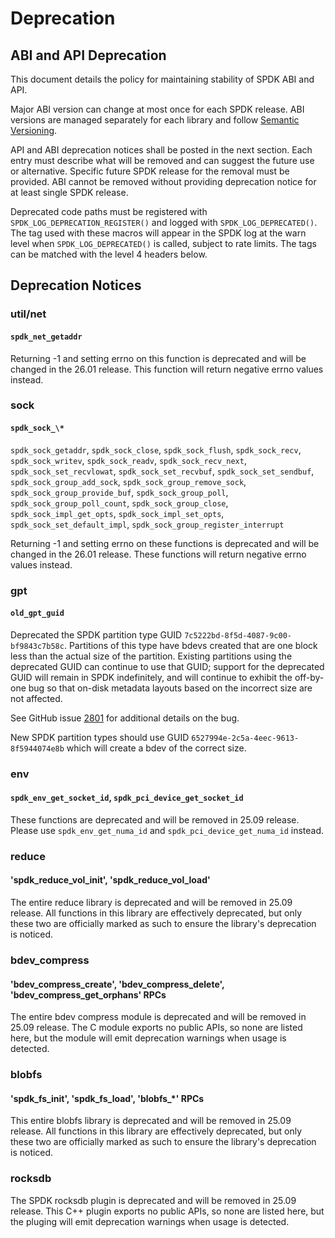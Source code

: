 # Deprecation

## ABI and API Deprecation

This document details the policy for maintaining stability of SPDK ABI and API.

Major ABI version can change at most once for each SPDK release.
ABI versions are managed separately for each library and follow [Semantic Versioning](https://semver.org/).

API and ABI deprecation notices shall be posted in the next section.
Each entry must describe what will be removed and can suggest the future use or alternative.
Specific future SPDK release for the removal must be provided.
ABI cannot be removed without providing deprecation notice for at least single SPDK release.

Deprecated code paths must be registered with `SPDK_LOG_DEPRECATION_REGISTER()` and logged with
`SPDK_LOG_DEPRECATED()`. The tag used with these macros will appear in the SPDK
log at the warn level when `SPDK_LOG_DEPRECATED()` is called, subject to rate limits.
The tags can be matched with the level 4 headers below.

## Deprecation Notices

### util/net

#### `spdk_net_getaddr`

Returning -1 and setting errno on this function is deprecated and will be changed in the 26.01
release. This function will return negative errno values instead.

### sock

#### `spdk_sock_\*`

`spdk_sock_getaddr`, `spdk_sock_close`, `spdk_sock_flush`, `spdk_sock_recv`, `spdk_sock_writev`,
`spdk_sock_readv`, `spdk_sock_recv_next`, `spdk_sock_set_recvlowat`, `spdk_sock_set_recvbuf`,
`spdk_sock_set_sendbuf`, `spdk_sock_group_add_sock`, `spdk_sock_group_remove_sock`,
`spdk_sock_group_provide_buf`, `spdk_sock_group_poll`, `spdk_sock_group_poll_count`,
`spdk_sock_group_close`, `spdk_sock_impl_get_opts`, `spdk_sock_impl_set_opts`,
`spdk_sock_set_default_impl`, `spdk_sock_group_register_interrupt`

Returning -1 and setting errno on these functions is deprecated and will be changed in the 26.01
release. These functions will return negative errno values instead.

### gpt

#### `old_gpt_guid`

Deprecated the SPDK partition type GUID `7c5222bd-8f5d-4087-9c00-bf9843c7b58c`. Partitions of this
type have bdevs created that are one block less than the actual size of the partition. Existing
partitions using the deprecated GUID can continue to use that GUID; support for the deprecated GUID
will remain in SPDK indefinitely, and will continue to exhibit the off-by-one bug so that on-disk
metadata layouts based on the incorrect size are not affected.

See GitHub issue [2801](https://github.com/spdk/spdk/issues/2801) for additional details on the bug.

New SPDK partition types should use GUID `6527994e-2c5a-4eec-9613-8f5944074e8b` which will create
a bdev of the correct size.

### env

#### `spdk_env_get_socket_id`, `spdk_pci_device_get_socket_id`

These functions are deprecated and will be removed in 25.09 release. Please use
`spdk_env_get_numa_id` and `spdk_pci_device_get_numa_id` instead.

### reduce

#### 'spdk_reduce_vol_init', 'spdk_reduce_vol_load'

The entire reduce library is deprecated and will be removed in 25.09 release.
All functions in this library are effectively deprecated, but only these two
are officially marked as such to ensure the library's deprecation is noticed.

### bdev_compress

#### 'bdev_compress_create', 'bdev_compress_delete', 'bdev_compress_get_orphans' RPCs

The entire bdev compress module is deprecated and will be removed in 25.09
release. The C module exports no public APIs, so none are listed here, but
the module will emit deprecation warnings when usage is detected.

### blobfs

#### 'spdk_fs_init', 'spdk_fs_load', 'blobfs_\*' RPCs

This entire blobfs library is deprecated and will be removed in 25.09 release.
All functions in this library are effectively deprecated, but only these two
are officially marked as such to ensure the library's deprecation is noticed.

### rocksdb

The SPDK rocksdb plugin is deprecated and will be removed in 25.09 release.
This C++ plugin exports no public APIs, so none are listed here, but
the pluging will emit deprecation warnings when usage is detected.
